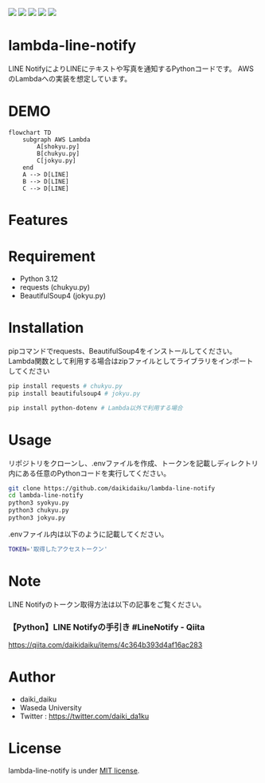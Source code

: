 <p>
<img src="https://img.shields.io/badge/-Python-F9DC3E.svg?logo=python&style=flat">
<img src="https://img.shields.io/badge/-Raspberry%20Pi-C51A4A.svg?logo=raspberry-pi&style=flat">
<img src="https://img.shields.io/badge/-Visual%20Studio%20Code-007ACC.svg?logo=visual-studio-code&style=flat">
<img src="https://img.shields.io/badge/-GitHub-181717.svg?logo=github&style=flat">
<img src="https://img.shields.io/badge/-AWS Lambda-FFFFFF.svg?logo=AWSLambda&style=flat">
</p>

# lambda-line-notify<!-- TODO 書く -->
LINE NotifyによりLINEにテキストや写真を通知するPythonコードです。
AWSのLambdaへの実装を想定しています。

# DEMO
```mermaid
flowchart TD
    subgraph AWS Lambda
        A[shokyu.py]
        B[chukyu.py]
        C[jokyu.py]
    end
    A --> D[LINE]
    B --> D[LINE]
    C --> D[LINE]
``` 

# Features
<!-- By specifying the ID on Google Drive, the photos will be overwritten. This ensures there is no worry about consuming too much storage space.

Google Drive上のidを指定することで写真を上書きします。容量を圧迫する心配がないです。 -->

# Requirement
* Python 3.12
* requests (chukyu.py)
* BeautifulSoup4 (jokyu.py)

# Installation
pipコマンドでrequests、BeautifulSoup4をインストールしてください。
Lambda関数として利用する場合はzipファイルとしてライブラリをインポートしてください

```bash
pip install requests # chukyu.py
pip install beautifulsoup4 # jokyu.py

pip install python-dotenv # Lambda以外で利用する場合
```

# Usage
リポジトリをクローンし、.envファイルを作成、トークンを記載しディレクトリ内にある任意のPythonコードを実行してください。


```bash
git clone https://github.com/daikidaiku/lambda-line-notify
cd lambda-line-notify
python3 syokyu.py
python3 chukyu.py
python3 jokyu.py
``` 

.envファイル内は以下のように記載してください。
```bash
TOKEN='取得したアクセストークン'
```

# Note
LINE Notifyのトークン取得方法は以下の記事をご覧ください。

### 【Python】LINE Notifyの手引き #LineNotify - Qiita

<https://qiita.com/daikidaiku/items/4c364b393d4af16ac283>

# Author

* daiki_daiku
* Waseda University
* Twitter : https://twitter.com/daiki_da1ku

# License

lambda-line-notify is under [MIT license](https://en.wikipedia.org/wiki/MIT_License).